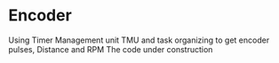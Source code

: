 # Encoder
Using Timer Management unit TMU and task organizing to get encoder pulses, Distance and RPM The code under construction 
